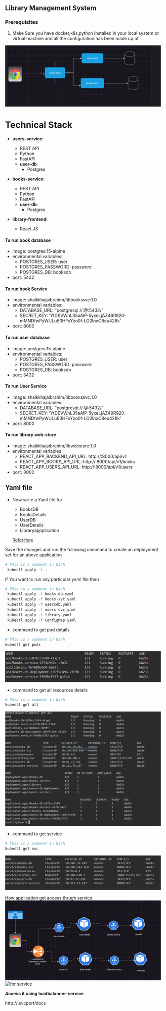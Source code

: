 ## Library Management System

### Prerequisites

1. Make Sure you have docker,k8s,python Installed in your local system or virtual machine and all the configuration has been made up of.

![Sample Overwiew](Images/Img2.PNG)

# Technical Stack

- **users-service**:

  - REST API
  - Python
  - FastAPI
  - **user-db**:
    - Postgres

- **books-service**:

  - REST API
  - Python
  - FastAPI
  - **user-db**:
    - Postgres

- **library-frontend**:
  - React JS

#### To run book database

- image: postgres:15-alpine
- environmental variables:
  - POSTGRES_USER: user
  - POSTGRES_PASSWORD: password
  - POSTGRES_DB: booksdb
- port: 5432

#### To run book Service

- image: shaikkhajaibrahim/libbookssvc:1.0
- environmental variables:
  - DATABASE_URL: “postgresql://:@:5432/“
  - SECRET_KEY: ‘YtDEVWnL35aAIP-5yxeLjAZ49R920-mMNDfwPyWULu63HFsYzo0f-LO2InxC8eu428k’
- port: 8000

#### To run user database

- image: postgres:15-alpine
- environmental variables:
  - POSTGRES_USER: user
  - POSTGRES_PASSWORD: password
  - POSTGRES_DB: booksdb
- port: 5432

#### To run User Service

- image: shaikkhajaibrahim/libbookssvc:1.0
- environmental variables:
  - DATABASE_URL: “postgresql://:@:5432/“
  - SECRET_KEY: ‘YtDEVWnL35aAIP-5yxeLjAZ49R920-mMNDfwPyWULu63HFsYzo0f-LO2InxC8eu428k’
- port: 8000

#### To run library web-store

- image: shaikkhajaibrahim/libwebstore:1.0
- environmental variables
  - REACT_APP_BACKEND_API_URL: http://:8000/api/v1
  - REACT_APP_BOOKS_API_URL: http://:8000/api/v1/books
  - REACT_APP_USERS_API_URL: http://:8000/api/v1/users
- port: 3000

## Yaml file

- Now write a Yaml file for

  - BooksDB
  - BooksDetails
  - UserDB
  - UserDetails
  - Libraryappplication

  [ReferHere](https://kubernetes.io/docs/reference/generated/kubernetes-api/v1.31/#envfromsource-v1-core)

Save the changes and run the following command to create an deployment set for an above application

```bash
# This is a comment in bash
 kubectl apply -f .
```

If You want to run any particular yaml file then

```bash
# This is a comment in bash
 kubectl apply -f books-db.yaml
 kubectl apply -f books-svc.yaml
 kubectl apply -f usersdb.yaml
 kubectl apply -f users-svc.yaml
 kubectl apply -f library.yaml
 kubectl apply -f ConfigMap.yaml
```

- command to get pod details

```bash
# This is a comment in bash
kubectl get pods
```

![](Images/Img3.PNG)

- command to get all resources details

```bash
# This is a comment in bash
kubectl get all
```

![](Images/Img5.PNG)

- command to get service

```bash
# This is a comment in bash
kubectl get svc
```

![](Images/Img4.PNG)


How application get access thrugh service
![Communication](Images/Img6.PNG)
![for service](https://kubernetes.io/docs/concepts/services-networking/service/)

**Access it using loadbalancer-service** 

http://:svcport/docs
